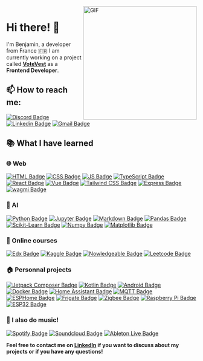 <img alt="GIF" align="right" width="300" src="https://media.tenor.com/flJXkexMBnsAAAAM/working-late-work.gif"/>

# Hi there! 👋

I'm Benjamin, a developer from France 🇫🇷
I am currently working on a project called [**VoteVest**](https://github.com/PaulZaman/VoteVest) as a **Frontend Developer**.

## 📫 How to reach me:
[![Discord Badge](https://img.shields.io/badge/benji-%238986-7289DA?style=for-the-badge&logo=discord&logoColor=white)](https://discord.com/invite/uEsyzZ2X)
[![Linkedin Badge](https://img.shields.io/badge/-benjaminrossignol11-blue?style=for-the-badge&logo=Linkedin&logoColor=white)](https://www.linkedin.com/in/benjaminrossignol11)
[![Gmail Badge](https://img.shields.io/badge/-benjaminrossignol-c14438?style=for-the-badge&logo=Gmail&logoColor=white)](mailto:benjamin.rossignol.11@gmail.com)


## 📚 What I have learned

### 🌐 Web
[![HTML Badge](https://img.shields.io/badge/HTML-E34F26?style=for-the-badge&logo=html5&logoColor=white)](https://developer.mozilla.org/en-US/docs/Web/HTML)
[![CSS Badge](https://img.shields.io/badge/CSS-1572B6?style=for-the-badge&logo=css3&logoColor=white)](https://developer.mozilla.org/en-US/docs/Web/CSS)
[![JS Badge](https://img.shields.io/badge/JavaScript-F7DF1E?style=for-the-badge&logo=javascript&logoColor=white)](https://developer.mozilla.org/en-US/docs/Web/JavaScript)
[![TypeScript Badge](https://img.shields.io/badge/TypeScript-3178C6?style=for-the-badge&logo=typescript&logoColor=white)](https://www.typescriptlang.org/)
[![React Badge](https://img.shields.io/badge/React-61DAFB?style=for-the-badge&logo=react&logoColor=white)](https://reactjs.org/)
[![Vue Badge](https://img.shields.io/badge/Vue.js-4FC08D?style=for-the-badge&logo=vue.js&logoColor=white)](https://vuejs.org/)
[![Tailwind CSS Badge](https://img.shields.io/badge/Tailwind%20CSS-38B2AC?style=for-the-badge&logo=tailwind-css&logoColor=white)](https://tailwindcss.com/)
[![Express Badge](https://img.shields.io/badge/Express.js-000000?style=for-the-badge&logo=express&logoColor=white)](https://expressjs.com/)
[![wagmi Badge](https://img.shields.io/badge/wagmi-000000?style=for-the-badge&logo=wagmi&logoColor=white)](https://wagmi.fr/)

### 🤖 AI 
[![Python Badge](https://img.shields.io/badge/Python-3776AB?style=for-the-badge&logo=python&logoColor=white)](https://www.python.org/)
[![Jupyter Badge](https://img.shields.io/badge/Jupyter-F37626?style=for-the-badge&logo=jupyter&logoColor=white)](https://jupyter.org/)
[![Markdown Badge](https://img.shields.io/badge/Markdown-000000?style=for-the-badge&logo=markdown&logoColor=white)](https://www.markdownguide.org/)
[![Pandas Badge](https://img.shields.io/badge/Pandas-150458?style=for-the-badge&logo=pandas&logoColor=white)](https://pandas.pydata.org/)
[![Scikit-Learn Badge](https://img.shields.io/badge/Scikit%20Learn-F7931E?style=for-the-badge&logo=scikit-learn&logoColor=white)](https://scikit-learn.org/stable/)
[![Numpy Badge](https://img.shields.io/badge/Numpy-013243?style=for-the-badge&logo=numpy&logoColor=white)](https://numpy.org/)
[![Matplotlib Badge](https://img.shields.io/badge/Matplotlib-013243?style=for-the-badge&logo=matplotlib&logoColor=white)](https://matplotlib.org/)

### 🏫 Online courses

[![Edx Badge](https://img.shields.io/badge/Edx-193A3E?style=for-the-badge&logo=edx&logoColor=white)](https://www.edx.org/member/benjamin-rossignol)
[![Kaggle Badge](https://img.shields.io/badge/Kaggle-20BEFF?style=for-the-badge&logo=kaggle&logoColor=white)](https://www.kaggle.com/benjiiross)
[![Nowledgeable Badge](https://img.shields.io/badge/Nowledgeable-000000?style=for-the-badge&logo=nowledgeable&logoColor=white)](https://nowledgeable.org/@benjiiross)
[![Leetcode Badge](https://img.shields.io/badge/Leetcode-FFA116?style=for-the-badge&logo=leetcode&logoColor=white)](https://leetcode.com/benjiiross/)

### 🏠 Personnal projects

[![Jetpack Composer Badge](https://img.shields.io/badge/Jetpack%20Compose-6200EE?style=for-the-badge&logo=android&logoColor=white)](https://developer.android.com/jetpack/compose)
[![Kotlin Badge](https://img.shields.io/badge/Kotlin-0095D5?style=for-the-badge&logo=kotlin&logoColor=white)](https://kotlinlang.org/)
[![Android Badge](https://img.shields.io/badge/Android-3DDC84?style=for-the-badge&logo=android&logoColor=white)](https://developer.android.com/)
[![Docker Badge](https://img.shields.io/badge/Docker-2496ED?style=for-the-badge&logo=docker&logoColor=white)](https://www.docker.com/)
[![Home Assistant Badge](https://img.shields.io/badge/Home%20Assistant-41BDF5?style=for-the-badge&logo=home-assistant&logoColor=white)](https://www.home-assistant.io/)
[![MQTT Badge](https://img.shields.io/badge/MQTT-FF7700?style=for-the-badge&logo=mqtt&logoColor=white)](https://mqtt.org/)
[![ESPHome Badge](https://img.shields.io/badge/ESPHome-FF7700?style=for-the-badge&logo=esphome&logoColor=white)](https://esphome.io/)
[![Frigate Badge](https://img.shields.io/badge/Frigate-000000?style=for-the-badge&logo=frigate&logoColor=white)](https://blakeblackshear.github.io/frigate/)
[![Zigbee Badge](https://img.shields.io/badge/Zigbee-EB0443?style=for-the-badge&logo=zigbee&logoColor=white)](https://zigbeealliance.org/)
[![Raspberry Pi Badge](https://img.shields.io/badge/Raspberry%20Pi-A22846?style=for-the-badge&logo=raspberry-pi&logoColor=white)](https://www.raspberrypi.org/)
[![ESP32 Badge](https://img.shields.io/badge/ESP32-000000?style=for-the-badge&logo=espressif&logoColor=white)](https://www.espressif.com/en/products/socs/esp32)

### 🎵 I also do music!

[![Spotify Badge](https://img.shields.io/badge/Spotify-1ED760?style=for-the-badge&logo=spotify&logoColor=white)](https://open.spotify.com/user/benjiiross)
[![Soundcloud Badge](https://img.shields.io/badge/Soundcloud-FF3300?style=for-the-badge&logo=soundcloud&logoColor=white)](https://open.spotify.com/user/n1z9ej6vmpexaaeypo8bar9yo)
[![Ableton Live Badge](https://img.shields.io/badge/Ableton%20Live-000000?style=for-the-badge&logo=ableton-live&logoColor=white)](https://www.ableton.com/)

**Feel free to contact me on <a href="https://www.linkedin.com/in/benjamin-rossignol/">LinkedIn</a> if you want to discuss about my projects or if you have any questions!**
